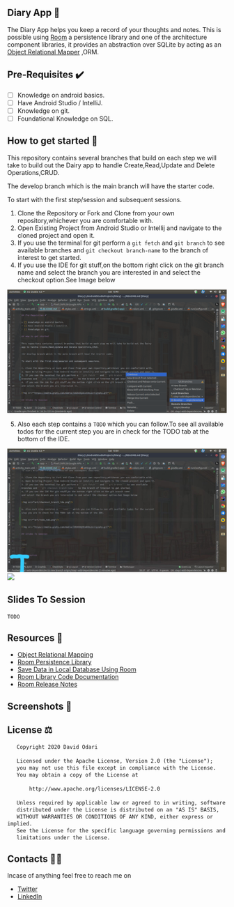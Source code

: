## Diary App 📝

The Diary App helps you keep a record of your thoughts and notes.
This is possible using [Room](https://developer.android.com/topic/libraries/architecture/room) a 
persistence library and one of the architecture component libraries, it provides an abstraction over
SQLite by acting as an [Object Relational Mapper](https://en.wikipedia.org/wiki/Object-relational_mapping) ,ORM.

## Pre-Requisites ✔️

- [ ] Knowledge on android basics.
- [ ] Have Android Studio / IntelliJ.
- [ ] Knowledge on git.
- [ ] Foundational Knowledge on SQL.

## How to get started 🏁

This repository contains several branches that build on each step we will take to build out the Dairy 
app to handle Create,Read,Update and Delete Operations,CRUD.

The develop branch which is the main branch will have the starter code.

To start with the first step/session and subsequent sessions.

1. Clone the Repository or Fork and Clone from your own repository,whichever you are comfortable with.
2. Open Existing Project from Android Studio or Intellij and navigate to the cloned project and open it.
3. If you use the terminal for git perform a ```git fetch``` and ```git branch``` to see available 
branches and ```git checkout branch-name``` to the branch of interest to get started.
4. If you use the IDE for git stuff,on the bottom right click on the git branch name 
and select the branch you are interested in and select the checkout option.See Image below

<img src="art/checkout_branch_ide.png"/>

5. Also each step contains a ```TODO``` which you can follow.To see all available todos for the current
step you are in check for the TODO tab at the bottom of the IDE.

<img src="art/todo_tab.jpeg"/>

<img src="https://media.giphy.com/media/l0DAHAQ3Ex4XbL1ni/giphy.gif"/>

## Slides To Session

```
TODO
```

## Resources 🏫

- [Object Relational Mapping](https://en.wikipedia.org/wiki/Object-relational_mapping)
- [Room Persistence Library](https://developer.android.com/topic/libraries/architecture/room)
- [Save Data in Local Database Using Room](https://developer.android.com/training/data-storage/room)
- [Room Library Code Documentation](https://developer.android.com/reference/android/arch/persistence/room/package-summary)
- [Room Release Notes](https://developer.android.com/jetpack/androidx/releases/room)

## Screenshots 📱


## License ⚖️

```
   Copyright 2020 David Odari

   Licensed under the Apache License, Version 2.0 (the "License");
   you may not use this file except in compliance with the License.
   You may obtain a copy of the License at

       http://www.apache.org/licenses/LICENSE-2.0

   Unless required by applicable law or agreed to in writing, software
   distributed under the License is distributed on an "AS IS" BASIS,
   WITHOUT WARRANTIES OR CONDITIONS OF ANY KIND, either express or implied.
   See the License for the specific language governing permissions and
   limitations under the License.
```

## Contacts 📇📇

Incase of anything feel free to reach me on 

- [Twitter](https://twitter.com/_davidodari)
- [LinkedIn](https://www.linkedin.com/in/david-odari-155613111/)
